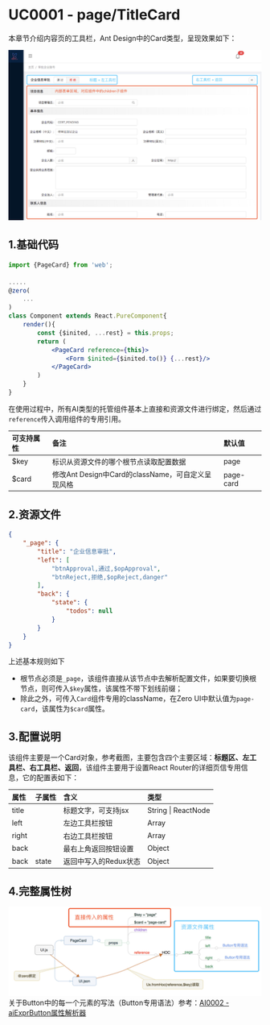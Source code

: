 # UC0001 - page/TitleCard

本章节介绍内容页的工具栏，Ant Design中的Card类型，呈现效果如下：

![](/document/image/UC0001-1.png)

## 1.基础代码

```jsx
import {PageCard} from 'web';

.....
@zero(
    ...
)
class Component extends React.PureComponent{
    render(){
        const {$inited, ...rest} = this.props;
        return (
            <PageCard reference={this}>
                <Form $inited={$inited.to()} {...rest}/>
            </PageCard>
        )
    }
}
```

在使用过程中，所有AI类型的托管组件基本上直接和资源文件进行绑定，然后通过`reference`传入调用组件的专用引用。

| 可支持属性 | 备注 | 默认值 |
| :--- | :--- | :--- |
| $key | 标识从资源文件的哪个根节点读取配置数据 | page |
| $card | 修改Ant Design中Card的className，可自定义呈现风格 | page-card |

## 2.资源文件

```json
{
    "_page": {
        "title": "企业信息审批",
        "left": [
            "btnApproval,通过,$opApproval",
            "btnReject,拒绝,$opReject,danger"
        ],
        "back": {
            "state": {
                "todos": null
            }
        }
    }
}
```

上述基本规则如下

* 根节点必须是`_page`，该组件直接从该节点中去解析配置文件，如果要切换根节点，则可传入`$key`属性，该属性不带下划线前缀；
* 除此之外，可传入`Card`组件专用的className，在Zero UI中默认值为`page-card`，该属性为`$card`属性。

## 3.配置说明

该组件主要是一个Card对象，参考截图，主要包含四个主要区域：**标题区、左工具栏、右工具栏、返回**，该组件主要用于设置React Router的详细页信专用信息，它的配置表如下：

| 属性 | 子属性 | 含义 | 类型 |
| :--- | :--- | :--- | :--- |
| title |  | 标题文字，可支持jsx | String \| ReactNode |
| left |  | 左边工具栏按钮 | Array |
| right |  | 右边工具栏按钮 | Array |
| back |  | 最右上角返回按钮设置 | Object |
| back | state | 返回中写入的Redux状态 | Object |

## 4.完整属性树

![](/document/image/UC0001-2.png)关于Button中的每一个元素的写法（Button专用语法）参考：[AI0002 - aiExprButton属性解析器](/document/ai0002-aiexprbuttonshu-xing-jie-xi-qi.md)

